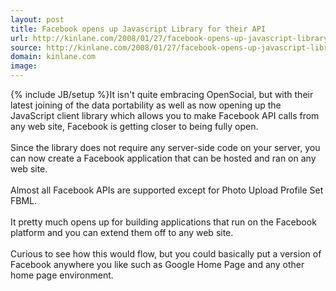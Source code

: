 ```yaml
---
layout: post
title: Facebook opens up Javascript Library for their API
url: http://kinlane.com/2008/01/27/facebook-opens-up-javascript-library-for-their-api/
source: http://kinlane.com/2008/01/27/facebook-opens-up-javascript-library-for-their-api/
domain: kinlane.com
image: 
---
```

{% include JB/setup %}It isn't quite embracing OpenSocial, but with their latest joining of the data portability as well as now opening up the JavaScript client library which allows you to make Facebook API calls from any web site, Facebook is getting closer to being fully open.<br />
<br />
Since the library does not require any server-side code on your server, you can now create a Facebook application that can be hosted and ran on any web site.<br />
<br />
Almost all Facebook APIs are supported except for Photo Upload Profile Set FBML.<br />
<br />
It pretty much opens up for building applications that run on the Facebook platform and you can extend them off to any web site.<br />
<br />
Curious to see how this would flow, but you could basically put a version of Facebook anywhere you like such as Google Home Page and any other home page environment.